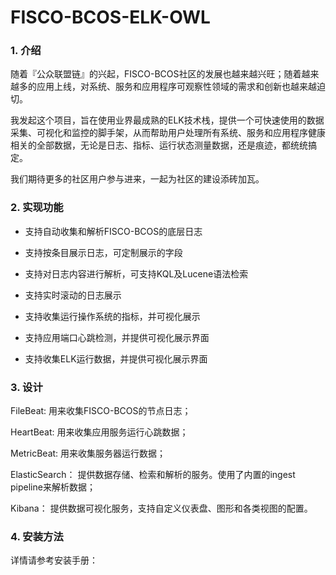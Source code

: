 # FISCO-BCOS-ELK-OWL

### 1. 介绍

随着『公众联盟链』的兴起，FISCO-BCOS社区的发展也越来越兴旺；随着越来越多的应用上线，对系统、服务和应用程序可观察性领域的需求和创新也越来越迫切。

我发起这个项目，旨在使用业界最成熟的ELK技术栈，提供一个可快速使用的数据采集、可视化和监控的脚手架，从而帮助用户处理所有系统、服务和应用程序健康相关的全部数据，无论是日志、指标、运行状态测量数据，还是痕迹，都统统搞定。

我们期待更多的社区用户参与进来，一起为社区的建设添砖加瓦。


### 2. 实现功能

- 支持自动收集和解析FISCO-BCOS的底层日志

- 支持按条目展示日志，可定制展示的字段

- 支持对日志内容进行解析，可支持KQL及Lucene语法检索

- 支持实时滚动的日志展示

- 支持收集运行操作系统的指标，并可视化展示

- 支持应用端口心跳检测，并提供可视化展示界面

- 支持收集ELK运行数据，并提供可视化展示界面


### 3. 设计


FileBeat: 用来收集FISCO-BCOS的节点日志；

HeartBeat: 用来收集应用服务运行心跳数据；

MetricBeat: 用来收集服务器运行数据；

ElasticSearch： 提供数据存储、检索和解析的服务。使用了内置的ingest pipeline来解析数据；

Kibana： 提供数据可视化服务，支持自定义仪表盘、图形和各类视图的配置。



### 4. 安装方法

详情请参考安装手册：

